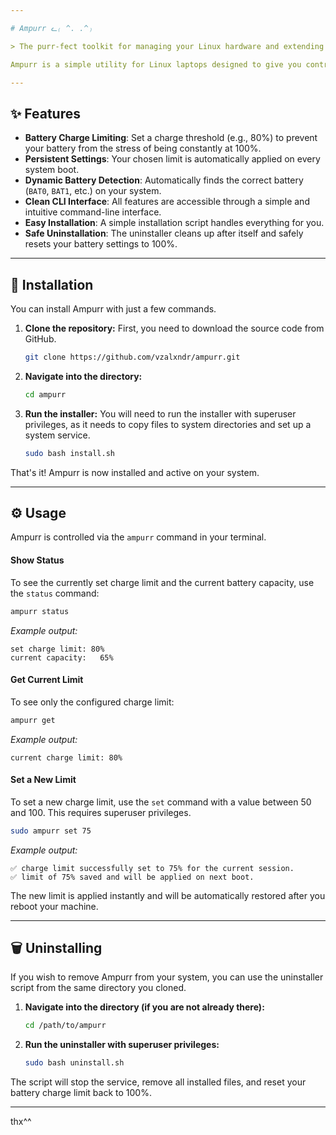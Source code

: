 ```yaml
---

# Ampurr ᓚ₍ ^. .^₎

> The purr-fect toolkit for managing your Linux hardware and extending your battery's health.

Ampurr is a simple utility for Linux laptops designed to give you control over your hardware. Its primary goal is to help you extend your battery's lifespan by setting a charge threshold, but it's built to grow into a full-fledged system management toolkit.

---
```


## ✨ Features

*   **Battery Charge Limiting**: Set a charge threshold (e.g., 80%) to prevent your battery from the stress of being constantly at 100%.
*   **Persistent Settings**: Your chosen limit is automatically applied on every system boot.
*   **Dynamic Battery Detection**: Automatically finds the correct battery (`BAT0`, `BAT1`, etc.) on your system.
*   **Clean CLI Interface**: All features are accessible through a simple and intuitive command-line interface.
*   **Easy Installation**: A simple installation script handles everything for you.
*   **Safe Uninstallation**: The uninstaller cleans up after itself and safely resets your battery settings to 100%.

---

## 🚀 Installation

You can install Ampurr with just a few commands.

1.  **Clone the repository:**
    First, you need to download the source code from GitHub.
    ```bash
    git clone https://github.com/vzalxndr/ampurr.git
    ```

2.  **Navigate into the directory:**
    ```bash
    cd ampurr
    ```

3.  **Run the installer:**
    You will need to run the installer with superuser privileges, as it needs to copy files to system directories and set up a system service.
    ```bash
    sudo bash install.sh
    ```

That's it! Ampurr is now installed and active on your system.

---

## ⚙️ Usage

Ampurr is controlled via the `ampurr` command in your terminal.

#### Show Status
To see the currently set charge limit and the current battery capacity, use the `status` command:
```bash
ampurr status
```
*Example output:*
```
set charge limit: 80%
current capacity:   65%
```

#### Get Current Limit
To see only the configured charge limit:
```bash
ampurr get
```
*Example output:*
```
current charge limit: 80%
```

#### Set a New Limit
To set a new charge limit, use the `set` command with a value between 50 and 100. This requires superuser privileges.
```bash
sudo ampurr set 75
```
*Example output:*
```
✅ charge limit successfully set to 75% for the current session.
✅ limit of 75% saved and will be applied on next boot.
```
The new limit is applied instantly and will be automatically restored after you reboot your machine.

---

## 🗑️ Uninstalling

If you wish to remove Ampurr from your system, you can use the uninstaller script from the same directory you cloned.

1.  **Navigate into the directory (if you are not already there):**
    ```bash
    cd /path/to/ampurr
    ```

2.  **Run the uninstaller with superuser privileges:**
    ```bash
    sudo bash uninstall.sh
    ```
The script will stop the service, remove all installed files, and reset your battery charge limit back to 100%.

---
thx^^
